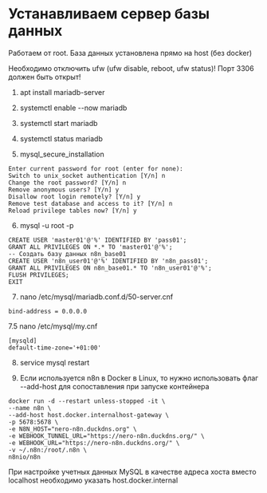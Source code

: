# Устанавливаем сервер базы данных
Работаем от root. База данных установлена прямо на host (без docker)

Необходимо отключить ufw (ufw disable, reboot, ufw status)! Порт 3306 должен быть открыт!

1. apt install mariadb-server

2. systemctl enable --now mariadb

3. systemctl start mariadb

4. systemctl status mariadb

5. mysql_secure_installation

```
Enter current password for root (enter for none):
Switch to unix_socket authentication [Y/n] n
Change the root password? [Y/n] n
Remove anonymous users? [Y/n] y
Disallow root login remotely? [Y/n] y
Remove test database and access to it? [Y/n] n
Reload privilege tables now? [Y/n] y
```

6. mysql -u root -p

```
CREATE USER 'master01'@'%' IDENTIFIED BY 'pass01';
GRANT ALL PRIVILEGES ON *.* TO 'master01'@'%';
-- Создать базу данных n8n_base01
CREATE USER 'n8n_user01'@'%' IDENTIFIED BY 'n8n_pass01';
GRANT ALL PRIVILEGES ON n8n_base01.* TO 'n8n_user01'@'%';
FLUSH PRIVILEGES;
EXIT
```

7. nano /etc/mysql/mariadb.conf.d/50-server.cnf

```
bind-address = 0.0.0.0
```

7.5 nano /etc/mysql/my.cnf

```
[mysqld]
default-time-zone='+01:00'
```

8. service mysql restart

9. Если используется n8n в Docker в Linux, то нужно использовать флаг --add-host для сопоставления при запуске контейнера

```
docker run -d --restart unless-stopped -it \
--name n8n \
--add-host host.docker.internalhost-gateway \
-p 5678:5678 \
-e N8N_HOST="nero-n8n.duckdns.org" \
-e WEBHOOK_TUNNEL_URL="https://nero-n8n.duckdns.org/" \
-e WEBHOOK_URL="https://nero-n8n.duckdns.org/" \
-v ~/.n8n:/root/.n8n \
n8nio/n8n
```

При настройке учетных данных MySQL в качестве адреса хоста вместо localhost необходимо указать host.docker.internal

